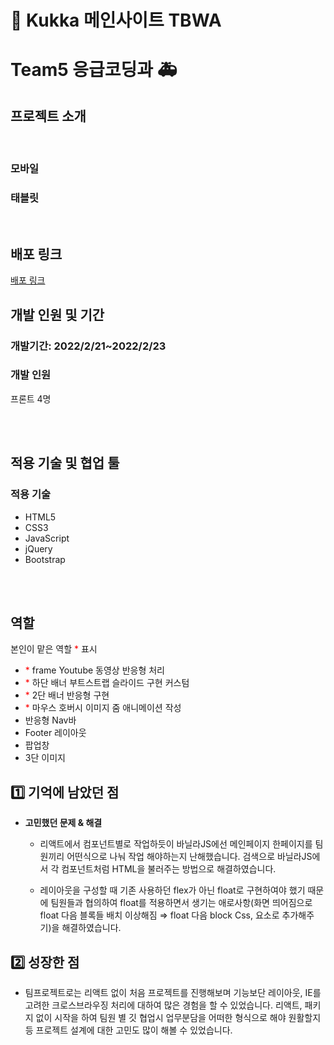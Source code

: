 # 🌻 Kukka 메인사이트 TBWA

# Team5 응급코딩과 🚑

## 프로젝트 소개

<br/>

### 모바일

### 태블릿

<br/>

## 배포 링크

<a href="https://laughing-lichterman-f5ec3e.netlify.app/">배포 링크</a>

## 개발 인원 및 기간

### 개발기간: 2022/2/21~2022/2/23

### 개발 인원

프론트 4명

<br/><br/>

## 적용 기술 및 협업 툴

### 적용 기술

- HTML5
- CSS3
- JavaScript
- jQuery
- Bootstrap

<br/><br/>

## 역할

본인이 맡은 역할 <span style="color:red">\*</span> 표시

- <span style="color:red">\*</span> frame Youtube 동영상 반응형 처리
- <span style="color:red">\*</span> 하단 배너 부트스트랩 슬라이드 구현 커스텀
- <span style="color:red">\*</span> 2단 배너 반응형 구현
- <span style="color:red">\*</span> 마우스 호버시 이미지 줌 애니메이션 작성
- 반응형 Nav바
- Footer 레이아웃
- 팝업창
- 3단 이미지

## 1️⃣ 기억에 남았던 점

- **고민했던 문제 & 해결**

  - 리액트에서 컴포넌트별로 작업하듯이 바닐라JS에선 메인페이지 한페이지를 팀원끼리 어떤식으로 나눠 작업 해야하는지 난해했습니다. 검색으로 바닐라JS에서 각 컴포넌트처럼 HTML을 불러주는 방법으로 해결하였습니다.

  - 레이아웃을 구성할 때 기존 사용하던 flex가 아닌 float로 구현하여야 했기 때문에 팀원들과 협의하여 float를 적용하면서 생기는 애로사항(화면 띄어짐으로 float 다음 블록들 배치 이상해짐 ⇒ float 다음 block Css, 요소로 추가해주기)을 해결하였습니다.

## 2️⃣ 성장한 점

- 팀프로젝트로는 리액트 없이 처음 프로젝트를 진행해보며 기능보단 레이아웃, IE를 고려한 크로스브라우징 처리에 대하여 많은 경험을 할 수 있었습니다. 리액트, 패키지 없이 시작을 하여 팀원 별 깃 협업시 업무분담을 어떠한 형식으로 해야 원활할지 등 프로젝트 설계에 대한 고민도 많이 해볼 수 있었습니다.

<br/><br/>

  </br>
